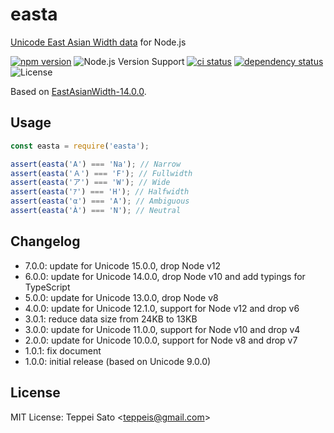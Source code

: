 # easta

[Unicode East Asian Width data](http://www.unicode.org/reports/tr11/) for Node.js

[![npm version][npm-image]][npm-url]
![Node.js Version Support][node-version]
[![ci status][ci-image]][ci-url]
[![dependency status][deps-image]][deps-url]
![License][license]

Based on [EastAsianWidth-14.0.0](http://www.unicode.org/Public/14.0.0/ucd/EastAsianWidth.txt).

## Usage

```js
const easta = require('easta');

assert(easta('A') === 'Na'); // Narrow
assert(easta('Ａ') === 'F'); // Fullwidth
assert(easta('ア') === 'W'); // Wide
assert(easta('ｱ') === 'H'); // Halfwidth
assert(easta('α') === 'A'); // Ambiguous
assert(easta('À') === 'N'); // Neutral
```

## Changelog

- 7.0.0: update for Unicode 15.0.0, drop Node v12
- 6.0.0: update for Unicode 14.0.0, drop Node v10 and add typings for TypeScript
- 5.0.0: update for Unicode 13.0.0, drop Node v8
- 4.0.0: update for Unicode 12.1.0, support for Node v12 and drop v6
- 3.0.1: reduce data size from 24KB to 13KB
- 3.0.0: update for Unicode 11.0.0, support for Node v10 and drop v4
- 2.0.0: update for Unicode 10.0.0, support for Node v8 and drop v7
- 1.0.1: fix document
- 1.0.0: initial release (based on Unicode 9.0.0)

## License

MIT License: Teppei Sato &lt;teppeis@gmail.com&gt;

[npm-image]: https://img.shields.io/npm/v/easta.svg
[npm-url]: https://npmjs.org/package/easta
[npm-downloads-image]: https://img.shields.io/npm/dm/easta.svg
[ci-image]: https://github.com/teppeis/easta/workflows/ci/badge.svg
[ci-url]: https://github.com/teppeis/easta/actions?query=workflow%3Aci
[deps-image]: https://img.shields.io/david/teppeis/easta.svg
[deps-url]: https://david-dm.org/teppeis/easta
[node-version]: https://img.shields.io/badge/Node.js%20support-v12+-brightgreen.svg
[coverage-image]: https://img.shields.io/coveralls/teppeis/easta/master.svg
[coverage-url]: https://coveralls.io/github/teppeis/easta?branch=master
[license]: https://img.shields.io/npm/l/easta.svg
